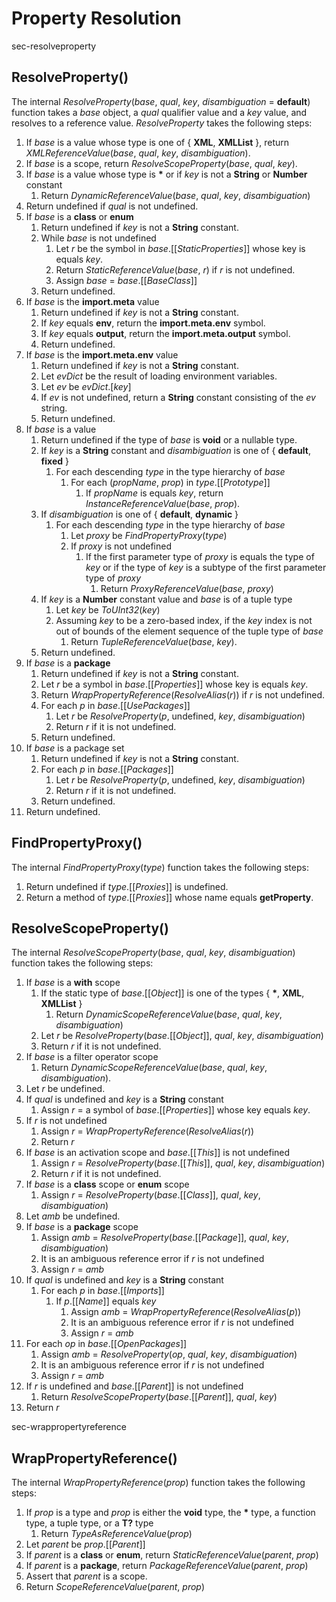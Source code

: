 # Property Resolution

<sectionLabel>sec-resolveproperty</sectionLabel>

## ResolveProperty()

The internal *ResolveProperty*(*base*, *qual*, *key*, *disambiguation* = **default**) function takes a *base* object, a *qual* qualifier value and a *key* value, and resolves to a reference value. *ResolveProperty* takes the following steps:

1. If *base* is a value whose type is one of \{ **XML**, **XMLList** \}, return *XMLReferenceValue*(*base*, *qual*, *key*, *disambiguation*).
2. If *base* is a scope, return *ResolveScopeProperty*(*base*, *qual*, *key*).
3. If *base* is a value whose type is **\*** or if *key* is not a **String** or **Number** constant
    1. Return *DynamicReferenceValue*(*base*, *qual*, *key*, *disambiguation*)
4. Return undefined if *qual* is not undefined.
5. If *base* is a **class** or **enum**
    1. Return undefined if *key* is not a **String** constant.
    2. While *base* is not undefined
        1. Let *r* be the symbol in *base*.\[\[*StaticProperties*\]\] whose key is equals *key*.
        2. Return *StaticReferenceValue*(*base*, *r*) if *r* is not undefined.
        3. Assign *base* = *base*.\[\[*BaseClass*\]\]
    3. Return undefined.
6. If *base* is the **import.meta** value
    1. Return undefined if *key* is not a **String** constant.
    2. If *key* equals **env**, return the **import.meta.env** symbol.
    3. If *key* equals **output**, return the **import.meta.output** symbol.
    4. Return undefined.
7. If *base* is the **import.meta.env** value
    1. Return undefined if *key* is not a **String** constant.
    2. Let *evDict* be the result of loading environment variables.
    3. Let *ev* be *evDict*.\[*key*\]
    4. If *ev* is not undefined, return a **String** constant consisting of the *ev* string.
    5. Return undefined.
8. If *base* is a value
    1. Return undefined if the type of *base* is **void** or a nullable type.
    2. If *key* is a **String** constant and *disambiguation* is one of { **default**, **fixed** }
        1. For each descending *type* in the type hierarchy of *base*
            1. For each (*propName*, *prop*) in *type*.\[\[*Prototype*\]\]
                1. If *propName* is equals *key*, return *InstanceReferenceValue*(*base*, *prop*).
    3. If *disambiguation* is one of { **default**, **dynamic** }
        1. For each descending *type* in the type hierarchy of *base*
            1. Let *proxy* be *FindPropertyProxy*(*type*)
            2. If *proxy* is not undefined
                1. If the first parameter type of *proxy* is equals the type of *key* or if the type of *key* is a subtype of the first parameter type of *proxy*
                    1. Return *ProxyReferenceValue*(*base*, *proxy*)
    4. If *key* is a **Number** constant value and *base* is of a tuple type
        1. Let *key* be *ToUInt32*(*key*)
        2. Assuming *key* to be a zero-based index, if the *key* index is not out of bounds of the element sequence of the tuple type of *base*
            1. Return *TupleReferenceValue*(*base*, *key*).
    5. Return undefined.
9. If *base* is a **package**
    1. Return undefined if *key* is not a **String** constant.
    2. Let *r* be a symbol in *base*.\[\[*Properties*\]\] whose key is equals *key*.
    3. Return *WrapPropertyReference*(*ResolveAlias*(*r*)) if *r* is not undefined.
    4. For each *p* in *base*.\[\[*UsePackages*\]\]
        1. Let *r* be *ResolveProperty*(*p*, undefined, *key*, *disambiguation*)
        2. Return *r* if it is not undefined.
    5. Return undefined.
10. If *base* is a package set
    1. Return undefined if *key* is not a **String** constant.
    2. For each *p* in *base*.\[\[*Packages*\]\]
        1. Let *r* be *ResolveProperty*(*p*, undefined, *key*, *disambiguation*)
        2. Return *r* if it is not undefined.
    3. Return undefined.
11. Return undefined.

## FindPropertyProxy()

The internal *FindPropertyProxy*(*type*) function takes the following steps:

1. Return undefined if *type*.\[\[*Proxies*\]\] is undefined.
2. Return a method of *type*.\[\[*Proxies*\]\] whose name equals **getProperty**.

## ResolveScopeProperty()

The internal *ResolveScopeProperty*(*base*, *qual*, *key*, *disambiguation*) function takes the following steps:

1. If *base* is a **with** scope
    1. If the static type of *base*.\[\[*Object*\]\] is one of the types \{ **\***, **XML**, **XMLList** \}
        1. Return *DynamicScopeReferenceValue*(*base*, *qual*, *key*, *disambiguation*)
    2. Let *r* be *ResolveProperty*(*base*.\[\[*Object*\]\], *qual*, *key*, *disambiguation*)
    3. Return *r* if it is not undefined.
2. If *base* is a filter operator scope
    1. Return *DynamicScopeReferenceValue*(*base*, *qual*, *key*, *disambiguation*).
3. Let *r* be undefined.
4. If *qual* is undefined and *key* is a **String** constant
    1. Assign *r* = a symbol of *base*.\[\[*Properties*\]\] whose key equals *key*.
5. If *r* is not undefined
    1. Assign *r* = *WrapPropertyReference*(*ResolveAlias*(*r*))
    2. Return *r*
6. If *base* is an activation scope and *base*.\[\[*This*\]\] is not undefined
    1. Assign *r* = *ResolveProperty*(*base*.\[\[*This*\]\], *qual*, *key*, *disambiguation*)
    2. Return *r* if it is not undefined.
7. If *base* is a **class** scope or **enum** scope
    1. Assign *r* = *ResolveProperty*(*base*.\[\[*Class*\]\], *qual*, *key*, *disambiguation*)
8. Let *amb* be undefined.
9. If *base* is a **package** scope
    1. Assign *amb* = *ResolveProperty*(*base*.\[\[*Package*\]\], *qual*, *key*, *disambiguation*)
    2. It is an ambiguous reference error if *r* is not undefined
    3. Assign *r* = *amb*
10. If *qual* is undefined and *key* is a **String** constant
    1. For each *p* in *base*.\[\[*Imports*\]\]
        1. If *p*.\[\[*Name*\]\] equals *key*
            1. Assign *amb* = *WrapPropertyReference*(*ResolveAlias*(*p*))
            2. It is an ambiguous reference error if *r* is not undefined
            3. Assign *r* = *amb*
11. For each *op* in *base*.\[\[*OpenPackages*\]\]
    1. Assign *amb* = *ResolveProperty*(*op*, *qual*, *key*, *disambiguation*)
    2. It is an ambiguous reference error if *r* is not undefined
    3. Assign *r* = *amb*
12. If *r* is undefined and *base*.\[\[*Parent*\]\] is not undefined
    1. Return *ResolveScopeProperty*(*base*.\[\[*Parent*\]\], *qual*, *key*)
13. Return *r*

<sectionLabel>sec-wrappropertyreference</sectionLabel>

## WrapPropertyReference()

The internal *WrapPropertyReference*(*prop*) function takes the following steps:

1. If *prop* is a type and *prop* is either the **void** type, the **\*** type, a function type, a tuple type, or a **T?** type
    1. Return *TypeAsReferenceValue*(*prop*)
2. Let *parent* be *prop*.\[\[*Parent*\]\]
3. If *parent* is a **class** or **enum**, return *StaticReferenceValue*(*parent*, *prop*)
4. If *parent* is a **package**, return *PackageReferenceValue*(*parent*, *prop*)
5. Assert that *parent* is a scope.
6. Return *ScopeReferenceValue*(*parent*, *prop*)

[*ResolveAlias*]: #sec-resolvealias
